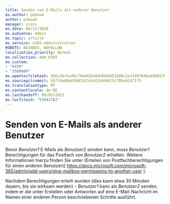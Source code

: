 ```yaml
---
title: Senden von E-Mails als anderer Benutzer
ms.author: pebaum
author: pebaum
manager: scotv
ms.date: 04/21/2020
ms.audience: Admin
ms.topic: article
ms.service: o365-administration
ROBOTS: NOINDEX, NOFOLLOW
localization_priority: Normal
ms.collection: Adm_O365
ms.custom:
- "6439"
- "3500009"
ms.openlocfilehash: 936c3bc5ad9c76e805b4b8d966853100c2a3f467046a490017813b011ef9b600
ms.sourcegitcommit: b5f7da89a650d2915dc652449623c78be6247175
ms.translationtype: MT
ms.contentlocale: de-DE
ms.lasthandoff: 08/05/2021
ms.locfileid: "53942762"
---
```

# <a name="sending-mail-as-another-user"></a>Senden von E-Mails als anderer Benutzer

Bevor *Benutzer1* E-Mails als *Benutzer2* senden kann, muss *Benutzer1* Berechtigungen für das Postfach von *Benutzer2* erhalten. Weitere Informationen hierzu finden Sie unter (Erteilen von Postfachberechtigungen für einen anderen Benutzer)[ https://docs.microsoft.com/microsoft-365/admin/add-users/give-mailbox-permissions-to-another-user ].

Nachdem Berechtigungen erteilt wurden (dies kann etwa 30 Minuten dauern, bis sie wirksam werden) – *Benutzer1* kann als *Benutzer2* senden, indem er die unter Erstellen oder Antworten auf eine E-Mail-Nachricht im Namen einer anderen Person beschriebenen Schritte ausführt.
